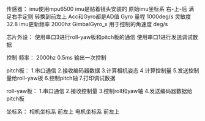 传感器：
imu使用mpu6500
imu是贴着镜头安装的
原始imu坐标系 右-上-后 满足右手定则 
转换到前左上
Acc和Gyro都是AD值
Gyro 量程 1000deg/s 灵敏度 32.8
imu更新频率 2000hz
GimbalGyro_x 用于控制的角速度 deg/s

芯片外设：
使用串口3进行roll-yaw板和pitch板的通信
使用串口1进行发送调试数据

控制
频率： 2000hz 0.5ms 输出一次控制

pitch板：
1.串口通信
2.接收编码器数据
3.计算相机姿态
4.计算控制量
5.发送控制量给roll-yaw板
6.控制pitch轴
7.打印调试数据

roll-yaw板：
1.串口通信
2.接收控制量
3.控制roll和yaw轴
4.发送编码器数据给pitch板

坐标系：
相机坐标系 前左上
电机坐标系 前左上
